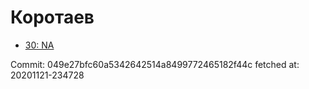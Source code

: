 # Коротаев
- [30: NA](30.md)

Commit: 049e27bfc60a5342642514a8499772465182f44c
 fetched at: 20201121-234728

